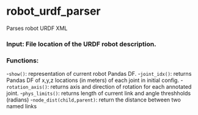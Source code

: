 # robot_urdf_parser
Parses robot URDF XML


### Input: File location of the URDF robot description.


### Functions:
-`show()`: representation of current robot Pandas DF.
-`joint_idx()`: returns Pandas DF of x,y,z locations (in meters) of each joint in initial config.
-`rotation_axis()`: returns axis and direction of rotation for each annotated joint.
-`phys_limits()`: returns length of current link and angle threshholds (radians)
-`node_dist(child,parent)`: return the distance between two named links
